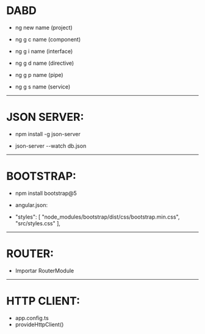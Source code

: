 # DABD

- ng new name (project)

- ng g c name (component)

- ng g i name  (interface)

- ng g d name (directive)

- ng g p name (pipe)

- ng g s name (service)

------------------------------------------

# JSON SERVER:

- npm install -g json-server

- json-server --watch db.json


------------------------------------------
# BOOTSTRAP:

- npm install bootstrap@5

- angular.json:
- "styles": [
  "node_modules/bootstrap/dist/css/bootstrap.min.css",
  "src/styles.css"
],

-------------------------------------------
# ROUTER:
- Importar RouterModule

-------------------------------------------
# HTTP CLIENT:
- app.config.ts
- provideHttpClient()